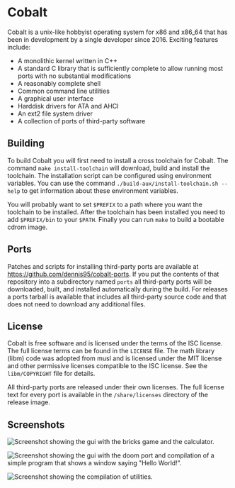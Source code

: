 # Cobalt

Cobalt is a unix-like hobbyist operating system for x86 and x86_64 that has
been in development by a single developer since 2016. Exciting features
include:

- A monolithic kernel written in C++
- A standard C library that is sufficiently complete to allow running most
  ports with no substantial modifications
- A reasonably complete shell
- Common command line utilities
- A graphical user interface
- Harddisk drivers for ATA and AHCI
- An ext2 file system driver
- A collection of ports of third-party software

## Building

To build Cobalt you will first need to install a cross toolchain for Cobalt.
The command `make install-toolchain` will download, build and install the
toolchain. The installation script can be configured using environment
variables. You can use the command `./build-aux/install-toolchain.sh --help`
to get information about these environment variables.

You will probably want to set `$PREFIX` to a path where you want the toolchain
to be installed. After the toolchain has been installed you need to add
`$PREFIX/bin` to your `$PATH`. Finally you can run `make` to build a bootable
cdrom image.

## Ports

Patches and scripts for installing third-party ports are available at
<https://github.com/dennis95/cobalt-ports>. If you put the contents of that
repository into a subdirectory named `ports` all third-party ports will be
downloaded, built, and installed automatically during the build. For releases a
ports tarball is available that includes all third-party source code and that
does not need to download any additional files.

## License

Cobalt is free software and is licensed under the terms of the ISC license. The
full license terms can be found in the `LICENSE` file. The math library (libm)
code was adopted from musl and is licensed under the MIT license and other
permissive licenses compatible to the ISC license. See the `libm/COPYRIGHT`
file for details.

All third-party ports are released under their own licenses. The full license
text for every port is available in the `/share/licenses` directory of the
release image.

## Screenshots

![Screenshot showing the gui with the bricks game and the calculator.](https://user-images.githubusercontent.com/11199027/137330982-4a310a5e-e88a-42a0-83aa-90933e072fdc.png)

![Screenshot showing the gui with the doom port and compilation of a simple program that shows a window saying "Hello World!".](https://user-images.githubusercontent.com/11199027/137330998-2685b189-3777-44e2-b779-4440b6e8c7d3.png)

![Screenshot showing the compilation of utilities.](https://user-images.githubusercontent.com/11199027/137336790-28a27b1c-2d09-4a95-bcf0-763f3f7c491f.png)
